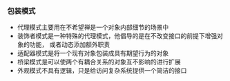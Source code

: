 ### 包装模式

- 代理模式主要用在不希望禅是一个对象内部细节的场景中
- 装饰者模式是一种特殊的代理模式，他倡导的是在不改变接口的前提下增强对象的功能，
  或者动态添加额外职责
- 适配器模式是将一个现有对象包装成具有期望行为的对象
- 桥梁模式是可以使两个有耦合关系的对象互不影响的进行扩展
- 外观模式不具有逻辑，只是给访问复杂系统提供一个简洁的接口